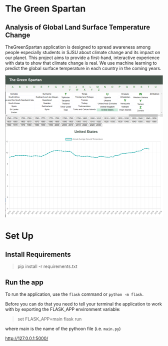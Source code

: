 # The Green Spartan

## Analysis of Global Land Surface Temperature Change

TheGreenSpartan application is designed to spread awareness among people especially students in SJSU about climate change and its impact on our planet. This project aims to provide a first-hand, interactive experience with data to show that climate change is real. We use machine learning to predict the global surface temperature in each country in the coming years.

![TheGreenSpartan](static/img/Screenshot.png)

# Set Up

## Install Requirements

> pip install -r requirements.txt

## Run the app
To run the application, use the `flask` command or `python -m flask`.

Before you can do that you need to tell your terminal the application to work with by exporting the FLASK_APP environment variable:

> set FLASK_APP=main
> flask run

where main is the name of the pythoon file (i.e. `main.py`)

http://127.0.0.1:5000/